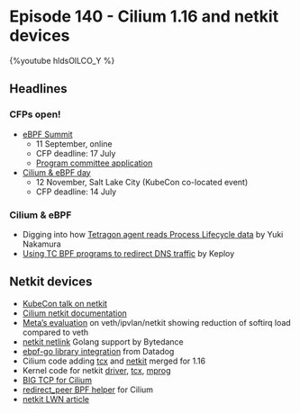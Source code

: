 # Episode 140 - Cilium 1.16 and netkit devices

{%youtube hldsOlLCO_Y %}

## Headlines

### CFPs open!

* [eBPF Summit](https://ebpf.io/summit-2024/) 
  * 11 September, online
  * CFP deadline: 17 July 
  * [Program committee application](https://forms.gle/vsDkbaELAiDRP5uU8) 
* [Cilium & eBPF day](https://events.linuxfoundation.org/kubecon-cloudnativecon-north-america/co-located-events/cncf-hosted-co-located-events-overview/)
  * 12 November, Salt Lake City (KubeCon co-located event)
  * CFP deadline: 14 July

### Cilium & eBPF 

* Digging into how [Tetragon agent reads Process Lifecycle data](https://yuki-nakamura.com/2024/05/23/tetragon-process-lifecycle-observation-tetragon-agent-part/) by Yuki Nakamura
* [Using TC BPF programs to redirect DNS traffic](https://keploy.io/blog/technology/using-tc-bpf-program-to-redirect-dns-traffic-in-docker-containers) by Keploy

## Netkit devices

* [KubeCon talk on netkit](https://sched.co/1R2s5)
* [Cilium netkit documentation](https://docs.cilium.io/en/latest/operations/performance/tuning/#netkit-device-mode)
* [Meta’s evaluation](https://lpc.events/event/17/contributions/1594/) on veth/ipvlan/netkit showing reduction of softirq load compared to veth 
* [netkit netlink](https://github.com/vishvananda/netlink/pull/930) Golang support by Bytedance
* [ebpf-go library integration](https://github.com/cilium/ebpf/pull/1257) from Datadog
* Cilium code adding [tcx](https://github.com/cilium/cilium/pull/30103) and [netkit](https://github.com/cilium/cilium/pull/32429) merged for 1.16
* Kernel code for netkit [driver](https://git.kernel.org/pub/scm/linux/kernel/git/torvalds/linux.git/tree/drivers/net/netkit.c), [tcx](https://git.kernel.org/pub/scm/linux/kernel/git/torvalds/linux.git/tree/kernel/bpf/tcx.c), [mprog](https://git.kernel.org/pub/scm/linux/kernel/git/torvalds/linux.git/tree/kernel/bpf/mprog.c) 
* [BIG TCP for Cilium](https://isovalent.com/blog/post/big-tcp-on-cilium/)
* [redirect_peer BPF helper](https://cilium.io/blog/2020/11/10/cilium-19/#veth) for Cilium
* [netkit LWN article](https://lwn.net/Articles/949960/) 


